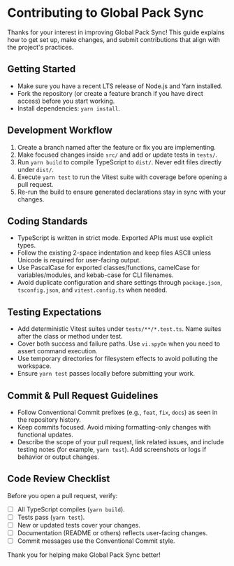 # Contributing to Global Pack Sync

Thanks for your interest in improving Global Pack Sync! This guide explains how to get set up, make changes, and submit contributions that align with the project's practices.

## Getting Started

- Make sure you have a recent LTS release of Node.js and Yarn installed.
- Fork the repository (or create a feature branch if you have direct access) before you start working.
- Install dependencies: `yarn install`.

## Development Workflow

1. Create a branch named after the feature or fix you are implementing.
2. Make focused changes inside `src/` and add or update tests in `tests/`.
3. Run `yarn build` to compile TypeScript to `dist/`. Never edit files directly under `dist/`.
4. Execute `yarn test` to run the Vitest suite with coverage before opening a pull request.
5. Re-run the build to ensure generated declarations stay in sync with your changes.

## Coding Standards

- TypeScript is written in strict mode. Exported APIs must use explicit types.
- Follow the existing 2-space indentation and keep files ASCII unless Unicode is required for user-facing output.
- Use PascalCase for exported classes/functions, camelCase for variables/modules, and kebab-case for CLI filenames.
- Avoid duplicate configuration and share settings through `package.json`, `tsconfig.json`, and `vitest.config.ts` when needed.

## Testing Expectations

- Add deterministic Vitest suites under `tests/**/*.test.ts`. Name suites after the class or method under test.
- Cover both success and failure paths. Use `vi.spyOn` when you need to assert command execution.
- Use temporary directories for filesystem effects to avoid polluting the workspace.
- Ensure `yarn test` passes locally before submitting your work.

## Commit & Pull Request Guidelines

- Follow Conventional Commit prefixes (e.g., `feat`, `fix`, `docs`) as seen in the repository history.
- Keep commits focused. Avoid mixing formatting-only changes with functional updates.
- Describe the scope of your pull request, link related issues, and include testing notes (for example, `yarn test`). Add screenshots or logs if behavior or output changes.

## Code Review Checklist

Before you open a pull request, verify:

- [ ] All TypeScript compiles (`yarn build`).
- [ ] Tests pass (`yarn test`).
- [ ] New or updated tests cover your changes.
- [ ] Documentation (README or others) reflects user-facing changes.
- [ ] Commit messages use the Conventional Commit style.

Thank you for helping make Global Pack Sync better!
